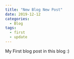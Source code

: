 ```yaml
---
title: "New Blog New Post"
date: 2019-12-12
categories:
  - Blog
tags:
  - first
  - update
---
```

My First blog post in this blog :)